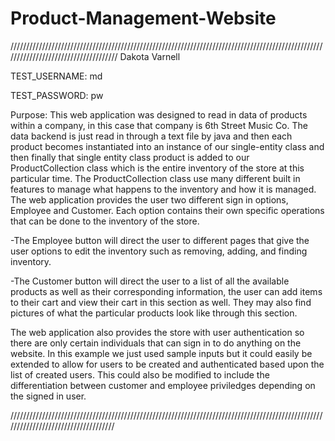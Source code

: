 # Product-Management-Website

/////////////////////////////////////////////////////////////////////////////////////////////////////////////////////////////////////
Dakota Varnell

TEST_USERNAME: md

TEST_PASSWORD: pw

Purpose: 
  This web application was designed to read in data of products within a company, in this case that company is 
  6th Street Music Co.  The data backend is just read in through a text file by java and then each product becomes
  instantiated into an instance of our single-entity class and then finally that single entity class product is added 
  to our ProductCollection class which is the entire inventory of the store at this particular time.  The ProductCollection class
  use many different built in features to manage what happens to the inventory and how it is managed.  The web application provides
  the user two different sign in options, Employee and Customer.  Each option contains their own specific operations that can be 
  done to the inventory of the store.  
  
  -The Employee button will direct the user to different pages that give the user options to edit
   the inventory such as removing, adding, and finding inventory.  
   
  -The Customer button will direct the user to a list of all the available products as well as 
  their corresponding information, the user can add items to their cart and view their cart in
  this section as well.  They may also find pictures of what the particular products look like 
  through this section. 
  
  The web application also provides the store with user authentication so there are only certain individuals that can sign in to 
  do anything on the website.  In this example we just used sample inputs but it could easily be extended to allow for users to be
  created and authenticated based upon the list of created users.  This could also be modified to include the differentiation between 
  customer and employee priviledges depending on the signed in user.  
  

////////////////////////////////////////////////////////////////////////////////////////////////////////////////////////////////////
